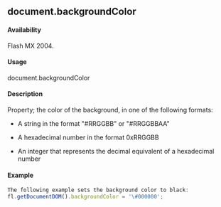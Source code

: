 ## document.backgroundColor

#### Availability

Flash MX 2004.

#### Usage

document.backgroundColor

#### Description

Property; the color of the background, in one of the following formats:

-   A string in the format "\#RRGGBB" or "\#RRGGBBAA"

-   A hexadecimal number in the format 0xRRGGBB

-   An integer that represents the decimal equivalent of a hexadecimal number

#### Example

```javascript
The following example sets the background color to black:
fl.getDocumentDOM().backgroundColor = '\#000000';

```
